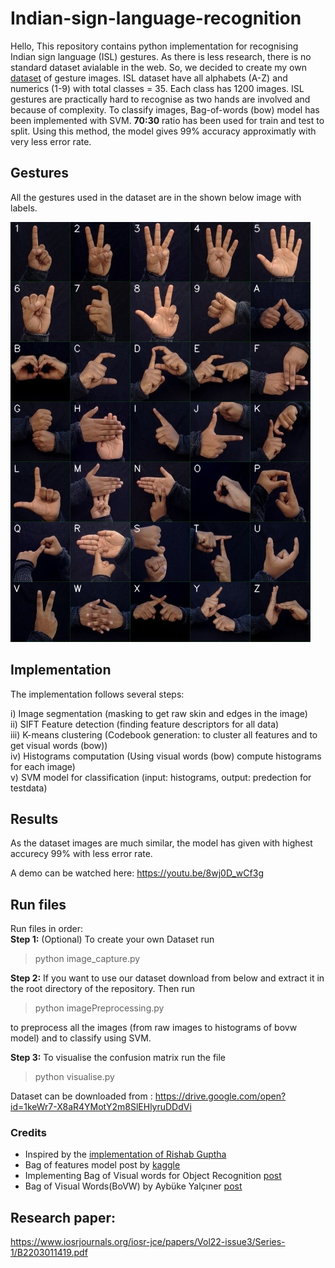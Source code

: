 # Indian-sign-language-recognition

Hello, This repository contains python implementation for recognising Indian sign language (ISL) gestures. As there is less research, there is no standard dataset avialable in the web. So, we decided to create my own [dataset](https://drive.google.com/open?id=1keWr7-X8aR4YMotY2m8SlEHlyruDDdVi) of gesture images. ISL dataset have all alphabets (A-Z) and numerics (1-9) with total classes = 35. Each class has 1200 images. ISL gestures are practically hard to recognise as two hands are involved and because of complexity. To classify images, Bag-of-words (bow) model has been implemented with SVM. **70:30** ratio has been used for train and test to split. Using this method, the model gives 99% accuracy approximatly with very less error rate. 


## Gestures

All the gestures used in the dataset are in the shown below image with labels.

![image](all_gestures.jpg)

## Implementation

The implementation follows several steps:

i) Image segmentation (masking to get raw skin and edges in the image) <br/>
ii) SIFT Feature detection (finding feature descriptors for all data) <br/>
iii) K-means clustering (Codebook generation: to cluster all features and to get visual words (bow)) <br/>
iv) Histograms computation (Using visual words (bow) compute histograms for each image) <br/>
v) SVM model for classification (input: histograms, output: predection for testdata) <br/>

## Results
As the dataset images are much similar, the model has given with highest accurecy 99% with less error rate. 

A demo can be watched here: https://youtu.be/8wj0D_wCf3g

## Run files

Run files in order:<br/>
**Step 1:** (Optional) To create your own Dataset run

>   python image_capture.py

**Step 2:** If you want to use our dataset download from below and extract it in the root directory of the repository.  Then run

>   python imagePreprocessing.py

to preprocess all the images (from raw images to histograms of bovw model) and to classify using SVM.

**Step 3:** To visualise the confusion matrix run the file

>   python visualise.py

Dataset can be downloaded from : https://drive.google.com/open?id=1keWr7-X8aR4YMotY2m8SlEHlyruDDdVi


### Credits

- Inspired by the [implementation of Rishab Guptha](https://github.com/imRishabhGupta/Indian-Sign-Language-Recognition)
- Bag of features model post by [kaggle](https://www.kaggle.com/pierre54/bag-of-words-model-with-sift-descriptors)
- Implementing Bag of Visual words for Object Recognition [post](https://kushalvyas.github.io/BOV.html)
- Bag of Visual Words(BoVW) by Aybüke Yalçıner [post](https://medium.com/@aybukeyalcinerr/bag-of-visual-words-bovw-db9500331b2f)

## Research paper:

https://www.iosrjournals.org/iosr-jce/papers/Vol22-issue3/Series-1/B2203011419.pdf

